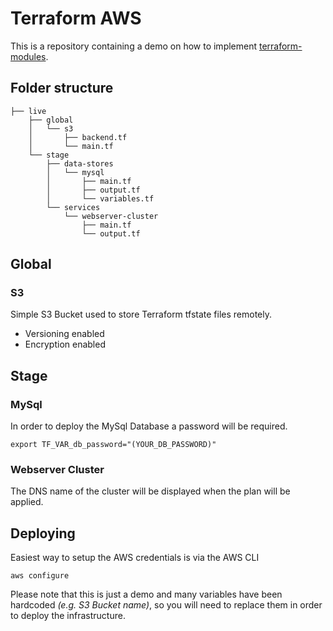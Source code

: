 # Terraform AWS

This is a repository containing a demo on how to implement [terraform-modules](https://github.com/marnas/terraform-modules).

## Folder structure

```
├── live
    ├── global
    │   └── s3
    │       ├── backend.tf
    │       └── main.tf
    └── stage
        ├── data-stores
        │   └── mysql
        │       ├── main.tf
        │       ├── output.tf
        │       └── variables.tf
        └── services
            └── webserver-cluster
                ├── main.tf
                └── output.tf
```

## Global

### S3

Simple S3 Bucket used to store Terraform tfstate files remotely.

* Versioning enabled
* Encryption enabled

## Stage

### MySql

In order to deploy the MySql Database a password will be required.

```
export TF_VAR_db_password="(YOUR_DB_PASSWORD)"
```


### Webserver Cluster

The DNS name of the cluster will be displayed when the plan will be applied.

## Deploying

Easiest way to setup the AWS credentials is via the AWS CLI

```
aws configure
```

Please note that this is just a demo and many variables have been hardcoded *(e.g. S3 Bucket name)*, so you will need to replace them in order to deploy the infrastructure.